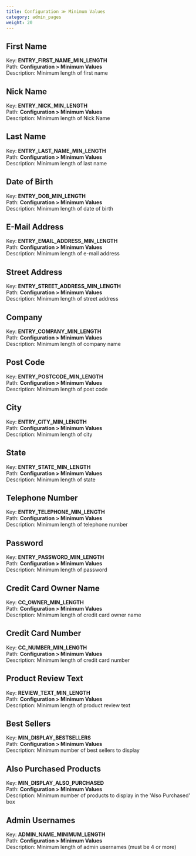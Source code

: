 ```yaml
---
title: Configuration ≫ Minimum Values
category: admin_pages
weight: 20 
---
```


<h2 id="first_name">First Name</h2>

<div class='indent'>Key: <b>ENTRY_FIRST_NAME_MIN_LENGTH</b><br />
Path: <b>Configuration > Minimum Values</b><br />
Description: Minimum length of first name</div>


<h2 id="nick_name">Nick Name</h2>

<div class='indent'>Key: <b>ENTRY_NICK_MIN_LENGTH</b><br />
Path: <b>Configuration > Minimum Values</b><br />
Description: Minimum length of Nick Name</div>


<h2 id="last_name">Last Name</h2>

<div class='indent'>Key: <b>ENTRY_LAST_NAME_MIN_LENGTH</b><br />
Path: <b>Configuration > Minimum Values</b><br />
Description: Minimum length of last name</div>


<h2 id="date_of_birth">Date of Birth</h2>

<div class='indent'>Key: <b>ENTRY_DOB_MIN_LENGTH</b><br />
Path: <b>Configuration > Minimum Values</b><br />
Description: Minimum length of date of birth</div>


<h2 id="email_address">E-Mail Address</h2>

<div class='indent'>Key: <b>ENTRY_EMAIL_ADDRESS_MIN_LENGTH</b><br />
Path: <b>Configuration > Minimum Values</b><br />
Description: Minimum length of e-mail address</div>


<h2 id="street_address">Street Address</h2>

<div class='indent'>Key: <b>ENTRY_STREET_ADDRESS_MIN_LENGTH</b><br />
Path: <b>Configuration > Minimum Values</b><br />
Description: Minimum length of street address</div>


<h2 id="company">Company</h2>

<div class='indent'>Key: <b>ENTRY_COMPANY_MIN_LENGTH</b><br />
Path: <b>Configuration > Minimum Values</b><br />
Description: Minimum length of company name</div>


<h2 id="post_code">Post Code</h2>

<div class='indent'>Key: <b>ENTRY_POSTCODE_MIN_LENGTH</b><br />
Path: <b>Configuration > Minimum Values</b><br />
Description: Minimum length of post code</div>


<h2 id="city">City</h2>

<div class='indent'>Key: <b>ENTRY_CITY_MIN_LENGTH</b><br />
Path: <b>Configuration > Minimum Values</b><br />
Description: Minimum length of city</div>


<h2 id="state">State</h2>

<div class='indent'>Key: <b>ENTRY_STATE_MIN_LENGTH</b><br />
Path: <b>Configuration > Minimum Values</b><br />
Description: Minimum length of state</div>


<h2 id="telephone_number">Telephone Number</h2>

<div class='indent'>Key: <b>ENTRY_TELEPHONE_MIN_LENGTH</b><br />
Path: <b>Configuration > Minimum Values</b><br />
Description: Minimum length of telephone number</div>


<h2 id="password">Password</h2>

<div class='indent'>Key: <b>ENTRY_PASSWORD_MIN_LENGTH</b><br />
Path: <b>Configuration > Minimum Values</b><br />
Description: Minimum length of password</div>


<h2 id="credit_card_owner_name">Credit Card Owner Name</h2>

<div class='indent'>Key: <b>CC_OWNER_MIN_LENGTH</b><br />
Path: <b>Configuration > Minimum Values</b><br />
Description: Minimum length of credit card owner name</div>


<h2 id="credit_card_number">Credit Card Number</h2>

<div class='indent'>Key: <b>CC_NUMBER_MIN_LENGTH</b><br />
Path: <b>Configuration > Minimum Values</b><br />
Description: Minimum length of credit card number</div>


<h2 id="product_review_text">Product Review Text</h2>

<div class='indent'>Key: <b>REVIEW_TEXT_MIN_LENGTH</b><br />
Path: <b>Configuration > Minimum Values</b><br />
Description: Minimum length of product review text</div>


<h2 id="best_sellers">Best Sellers</h2>

<div class='indent'>Key: <b>MIN_DISPLAY_BESTSELLERS</b><br />
Path: <b>Configuration > Minimum Values</b><br />
Description: Minimum number of best sellers to display</div>


<h2 id="also_purchased_products">Also Purchased Products</h2>

<div class='indent'>Key: <b>MIN_DISPLAY_ALSO_PURCHASED</b><br />
Path: <b>Configuration > Minimum Values</b><br />
Description: Minimum number of products to display in the 'Also Purchased' box</div>


<h2 id="admin_usernames">Admin Usernames</h2>

<div class='indent'>Key: <b>ADMIN_NAME_MINIMUM_LENGTH</b><br />
Path: <b>Configuration > Minimum Values</b><br />
Description: Minimum length of admin usernames (must be 4 or more)</div>


